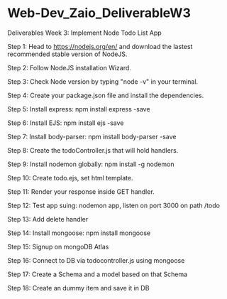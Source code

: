 # Web-Dev_Zaio_DeliverableW3
Deliverables Week 3: Implement Node Todo List App

Step 1: Head to https://nodejs.org/en/ and download the lastest recommended stable version of NodeJS.

Step 2: Follow NodeJS installation Wizard.

Step 3: Check Node version by typing "node -v" in your terminal.

Step 4: Create your package.json file and install the dependencies.

Step 5: Install express: npm install express -save

Step 6: Install EJS: npm install ejs -save

Step 7: Install body-parser: npm install body-parser -save

Step 8: Create the todoController.js that will hold handlers.

Step 9: Install nodemon globally: npm install -g nodemon

Step 10: Create todo.ejs, set html template.

Step 11: Render your response inside GET handler.

Step 12: Test app suing: nodemon app, listen on port 3000 on path /todo

Step 13: Add delete handler

Step 14: Install mongoose: npm install mongoose

Step 15: Signup on mongoDB Atlas

Step 16: Connect to DB via todocontroller.js using mongoose

Step 17: Create a Schema and a model based on that Schema

Step 18: Create an dummy item and save it in DB
